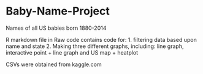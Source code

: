 # Baby-Name-Project
Names of all US babies born 1880-2014

R markdown file in Raw code
  contains code for:
    1. filtering data based upon name and state
    2. Making three different graphs, including: line graph, interactive point + line graph and US map + heatplot
    
CSVs were obtained from kaggle.com
